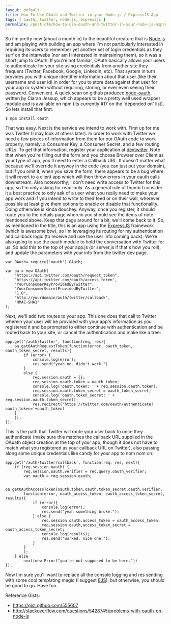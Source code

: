 ```yaml
---
layout: default
title: How To Use OAuth and Twitter in your Node.js / ExpressJS App
tags: [ oauth, twitter, node.js, expressjs ]
permalink: /post.cfm/how-to-use-oauth-and-twitter-in-your-node-js-expressjs-app
---
```


So i'm pretty new (about a month in) to the beautiful creature that is [Node.js] and am playing with building an app where I'm not particularly interested in requiring its users to remember yet another set of login credentials as they surf on the intarwebs (nor am I interested in maintaining them), so it was a short jump to OAuth. If you're not familiar, OAuth basically allows your users to authenticate for your site using credentials from another site they frequent (Twitter, Facebook, Google, LinkedIn, etc). That system in turn provides you with unique identifier information about that user (like their username and user id) in order for you to store data against that user for your app or system without requiring, storing, or ever even seeing their password. Convenient. A quick scan on github produced [node-oauth], written by Ciaran Jessup, which appears to be a pretty well used wrapper module and is available on npm (its currently #17 on the 'depended on' list). So lets install that first.

	$ npm install oauth

That was easy. Next is the service we intend to work with. First up for me was Twitter (I may look at others later). In order to work with Twitter we need a few pieces of information from them for our OAuth code to work properly, namely: a Consumer Key, a Consumer Secret, and a few routing URLs. To get that information, register your application at [devtwitter]. Note that when you're filling out the form and you choose Browser over Client as your type of app, you'll need to enter a Callback URL. It doesn't matter what because we'll override it anyway in the code (you can just put your domain), but if you omit it, when you save the form, there appears to be a bug where it will revert to a client app which will then throw errors in your oauth calls downstream. Also noteworthy, I don't need write access to Twitter for this app, so I'm only asking for read-only. As a general rule of thumb I consider it a best practice to only ask of a user what you really need to make your app work and if you intend to write to their feed or on their wall, wherever possible at least give them options to enable or disable that functionality. Doing otherwise is kinda douchey. Anyway, once you register, it should route you to the details page wherein you should see the items of note mentioned above. Keep that page around for a bit, we'll come back to it.
So, as mentioned in the title, this is an app using the [ExpressJS] framework (which is awesome btw), so I'm leveraging its routing for my authentication and callback logic (to receive and use the user info coming back). We're also going to use the oauth module to hold the conversation with Twitter for us. So add this to the top of your app.js (or server.js if that's how you roll), and update the parameters with your info from the twitter dev page.

	var OAuth= require('oauth').OAuth;
	
	var oa = new OAuth(
		"https://api.twitter.com/oauth/request_token",
		"https://api.twitter.com/oauth/access_token",
		"YourConsumerKeyProvidedByTwitter",
		"YourConsumerSecretProvidedByTwitter",
		"1.0",
		"http://yourdomain/auth/twitter/callback",
		"HMAC-SHA1"
	);
	
Next, we'll add two routes to your app. This one does that call to Twitter wherein your user will be provided with your app's information as you registered it and be prompted to either continue with authentication and be routed back to your site, or cancel the authentication and make like a tree:

	app.get('/auth/twitter', function(req, res){
		oa.getOAuthRequestToken(function(error, oauth_token, oauth_token_secret, results){
			if (error) {
				console.log(error);
				res.send("yeah no. didn't work.")
			}
			else {
				req.session.oauth = {};
				req.session.oauth.token = oauth_token;
				console.log('oauth.token: ' + req.session.oauth.token);
				req.session.oauth.token_secret = oauth_token_secret;
				console.log('oauth.token_secret: ' + req.session.oauth.token_secret);
				res.redirect('https://twitter.com/oauth/authenticate?oauth_token='+oauth_token)
		}
		});
	});

This is the path that Twitter will route your user back to once they authenticate (make sure this matches the callback URL supplied in the OAuath object creation at the top of your app, though it does not have to match what you registered as your callback URL on Twitter), also passing along some unique credentials like candy for your app to nom nom on:

	app.get('/auth/twitter/callback', function(req, res, next){
		if (req.session.oauth) {
			req.session.oauth.verifier = req.query.oauth_verifier;
			var oauth = req.session.oauth;
	
			oa.getOAuthAccessToken(oauth.token,oauth.token_secret,oauth.verifier, 
			function(error, oauth_access_token, oauth_access_token_secret, results){
				if (error){
					console.log(error);
					res.send("yeah something broke.");
				} else {
					req.session.oauth.access_token = oauth_access_token;
					req.session.oauth,access_token_secret = oauth_access_token_secret;
					console.log(results);
					res.send("worked. nice one.");
				}
			}
			);
		} else
			next(new Error("you're not supposed to be here."))
	});

Now I'm sure you'll want to replace all the console logging and res sending with some cool templating magic (I suggest [EJS]), but otherwise, you should be good to go. Have fun.

Reference Gists:

- https://gist.github.com/555607
- http://stackoverflow.com/questions/5428745/problems-with-oauth-on-node-js

[Node.js]: http://nodejs.org
[node-oauth]: https://github.com/ciaranj/node-oauth
[devtwitter]: https:/dev.twitter.com/apps
[ExpressJS]: http://expressjs.com/ 
[EJS]: http://embeddedjs.com/